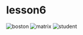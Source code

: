 # lesson6
![boston](https://user-images.githubusercontent.com/88095232/153998907-f4a7e7c4-b8f8-44b3-8f62-02641148b9d4.PNG)
![matrix](https://user-images.githubusercontent.com/88095232/153998916-986f8939-036b-4c3d-836d-225a9ee937fc.PNG)
![student](https://user-images.githubusercontent.com/88095232/153998918-0a413fe9-de87-409d-b965-f8551de08309.PNG)
